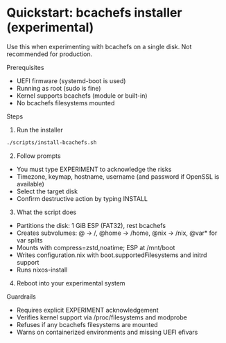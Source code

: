 # Quickstart: bcachefs installer (experimental)

Use this when experimenting with bcachefs on a single disk. Not recommended for production.

Prerequisites
- UEFI firmware (systemd-boot is used)
- Running as root (sudo is fine)
- Kernel supports bcachefs (module or built-in)
- No bcachefs filesystems mounted

Steps
1) Run the installer
```bash
./scripts/install-bcachefs.sh
```
2) Follow prompts
- You must type EXPERIMENT to acknowledge the risks
- Timezone, keymap, hostname, username (and password if OpenSSL is available)
- Select the target disk
- Confirm destructive action by typing INSTALL
3) What the script does
- Partitions the disk: 1 GiB ESP (FAT32), rest bcachefs
- Creates subvolumes: @ → /, @home → /home, @nix → /nix, @var* for var splits
- Mounts with compress=zstd,noatime; ESP at /mnt/boot
- Writes configuration.nix with boot.supportedFilesystems and initrd support
- Runs nixos-install
4) Reboot into your experimental system

Guardrails
- Requires explicit EXPERIMENT acknowledgement
- Verifies kernel support via /proc/filesystems and modprobe
- Refuses if any bcachefs filesystems are mounted
- Warns on containerized environments and missing UEFI efivars

